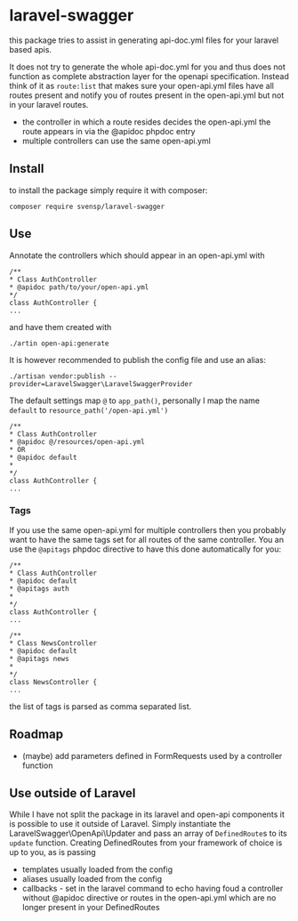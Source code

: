 # laravel-swagger

this package tries to assist in generating api-doc.yml files for your laravel based apis.

It does not try to generate the whole api-doc.yml for you and thus does not function as complete abstraction layer for
the openapi specification. Instead think of it as `route:list` that makes sure your open-api.yml files have all routes
present and notify you of routes present in the open-api.yml but not in your laravel routes.

- the controller in which a route resides decides the open-api.yml the route appears in via the @apidoc phpdoc entry
- multiple controllers can use the same open-api.yml

## Install

to install the package simply require it with composer:

    composer require svensp/laravel-swagger

## Use

Annotate the controllers which should appear in an open-api.yml with

    /**
    * Class AuthController
    * @apidoc path/to/your/open-api.yml
    */
    class AuthController {
    ...

and have them created with

    ./artin open-api:generate

It is however recommended to publish the config file and use an alias:

    ./artisan vendor:publish --provider=LaravelSwagger\LaravelSwaggerProvider

The default settings map `@` to `app_path()`, personally I map the name `default` to `resource_path('/open-api.yml')`

    /**
    * Class AuthController
    * @apidoc @/resources/open-api.yml
    * OR
    * @apidoc default
    * 
    */
    class AuthController {
    ...
    
### Tags

If you use the same open-api.yml for multiple controllers then you probably want to have the same tags set for all
routes of the same controller. You an use the `@apitags` phpdoc directive to have this done automatically for you:

    /**
    * Class AuthController
    * @apidoc default
    * @apitags auth
    *
    */
    class AuthController {
    ...

    /**
    * Class NewsController
    * @apidoc default
    * @apitags news
    *
    */
    class NewsController {
    ...

the list of tags is parsed as comma separated list.

## Roadmap

- (maybe) add parameters defined in FormRequests used by a controller function

## Use outside of Laravel

While I have not split the package in its laravel and open-api components it is possible to use it outside of Laravel.
Simply instantiate the LaravelSwagger\OpenApi\Updater and pass an array of `DefinedRoute`s to its `update` function.
Creating DefinedRoutes from your framework of choice is up to you, as is passing

- templates usually loaded from the config
- aliases usually loaded from the config
- callbacks - set in the laravel command to echo having foud a controller without @apidoc directive or routes in the
  open-api.yml which are no longer present in your DefinedRoutes